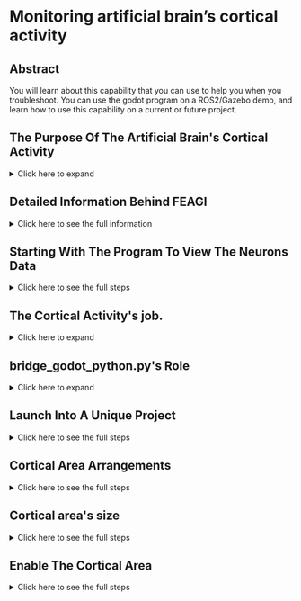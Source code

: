 # Monitoring artificial brain’s cortical activity
## Abstract
You will learn about this capability that you can use to help you when you troubleshoot. You can use the godot program on a ROS2/Gazebo demo, and learn how to use this capability on a current or future project.
 
## The Purpose Of The Artificial Brain's Cortical Activity
<details>
  <summary>Click here to expand</summary>

This capability was designed to show you all cortical events being activated. You will have access to a different cortical area where it will display all neurons being fired. Let's use our ROS2/Gazebo demo as an example to highlight this capability. Imagine if your robot is not acting normal like this gif:


![ros2wrong](_static/bug_example.gif)



 As you can see, the robot is acting weird in the demo. (See the tool on the right side).


Here is what we have implemented as components in those cortical areas. As you can see, there are three neurons firing in the IR_IPU cortical area. This is due to  the IR in Gazebo as can be seen by the black line. The gif above showing where the robot moved away as the IR_IPU cortical area disappeared. This is because the IR was detected no black line anymore.

Like this:

![IR](_static/IR_test.gif)

Or proximity data (such as ultrasonic sensor) like this:


![proximity](_static/ultrasonic_test.gif)


This capability was designed to show you all the cortical areas at once so that way you can troubleshoot easier. You can see the tools on Ignition Gazebo as I load each sensor one by one. Imagine if this robot would have more than 20 sensors at once. It would be very time consuming to have to load all the troubleshooting tools. With this capability, you can be able to load all the sensors, in real-time, at once. 







This is the proper way and as you can see, this tool shows you the difference in managing time. See the IR_IPU where the three neurons are firing non-stop as the robot follows the black line? This is the purpose of the troubleshooting tool.


![ros2right](_static/right_example.gif)


</details>

## Detailed Information Behind FEAGI
<details>
  <summary>Click here to see the full information</summary>

More detailed documentation is [here](https://github.com/feagi/feagi-core#readme)

The FEAGI will read the static_genome.py which is located in `src/evo/static_genome.py`. As the FEAGI reads the `block_boundaries`, `relative_coordinate` and `visualization`, it will focus on the cortical area a.k.a `block_boundaries` to develop and build the model of the cortical area and move this to the coordinate a.k.a `relative_coordinate`. Once it can see the visualization on, it would know you are using it on a component. Let's say, you used IR components on IR_IPU. 

This genome will display all the cortical areas, neurons, and information being used in a general robot. You may also add the genome as well which is explained in the Cortical Area Arrangements section.

</details>

## Starting With The Program To View The Neurons Data
<details>
  <summary>Click here to see the full steps</summary>

If you want to launch the godot in the container, you can do so by doing this:
```
1. Navigate to feagi-core/docker/
2. paste this in terminal: docker-compose -f docker-compose-godot.yml build --no-cache
3. Once this complete the build, paste this: docker-compose -f docker-compose-godot.yml build up
4. Open http://127.0.0.1:6080/ in your browser
```
It should look like this,

![demo](_static/display_godot.png)

Control list for the camera in container:
### Action   =   keys
Rotate left = 'A'
Rotate right = 'D'
Rotate upward = 'W'
Rotate backward = 'S'
Move to left = 'arrow left'
Move to right = 'arrow right'
Move to forward = 'arrow up'
Move to backward = 'arrow back'


If you want to do it on local machine, you can do so by doing this:
```
1. Navigate to feagi-core/third_party/godot/local_machine/
2. FEAGI_initalize.sh
```

If you want to do it without a script, you can do so by following these steps:
```
1. Start FEAGI
2. python3 bridge_godot_python.py
3. ./FEAGI_activity.x86_64
```

On local control for the camera using mouse to freelook and arrow keys as move. 



**Red voxels are done by FEAGI**

</details>

## The Cortical Activity's job.
<details>
  <summary>Click here to expand</summary>

The program is made by Godot. It's designed to illustrate the neurons firing in the cortical area and show what is done from the FEAGI. The purpose of this is to learn the system and easily troubleshoot the system. This will generate all the cortical areas being used and then it will show the firing neurons within the cortical area. Basically, FEAGI created the cortical area in 3d space and allowed Godot to translate every voxel which is translated as a neuron firing from the FEAGI to any robot. The cortical area, a blue block in this instance, will show you which cortical area is being used by FEAGI and have them display all the neurons firing inside the cortical area. 

FEAGI will display like this per one second which is known as a burst. 


![voxel](_static/cortical_with_neurons.gif)


 These bursts come from the burst engine. Just think of it as like a cyclical motor that fires regularly. Those neurons will be sent to all the cortical areas and those neurons will display which is belonged to a cortical area which means you are seeing the artificial brain's activity. 


The Godot's role is to read the genome and translate FEAGI into Godot. Red voxel is a neuron being fired.

</details>

## bridge_godot_python.py's Role
<details>
  <summary>Click here to expand</summary>
This is the bridge between FEAGI and Godot. Since Godot doesn't support ZMQ and doesn't run as Python. Godot runs on the GDnative. The solution was to communicate through the UDP. Python3 can do ZMQ and UDP and FEAGI is made entirely by Python3. Basically, this script fills the gaps and sends data to Godot as FEAGI sends a burst of data in real-time. 

</details>

## Launch Into A Unique Project
<details>
  <summary>Click here to see the full steps</summary>

You probably have tried our freeenove smartcar demo in Gazebo using ROS2 and FEAGI. If you haven't seen it, here is the  [documentation](https://github.com/feagi/feagi-core/blob/develop/third_party/gazebo/smart_car/freenove_4wd_car_description/README.md).


**Container:**
```
1. Navigate to feagi-core/docker/
2. docker-compose -f docker-compose-feagi-ros-ign-VNC.yml build --no-cache
3. docker-compose -f docker-compose-feagi-ros-ign-VNC.yml up
4. Open this in your browser: 127.0.0.1:6080/
4. Open a new terminal.
5. Navigate to feagi-core/third_party/godot/
6. Type in the therminal: "python3 bridge_godot_python.py"
7. Open a new terminal again, then navigate to feagi-core/third_party/godot/
8. ./FEAGI_activity.x86_64
```

See how ROS2/Gazebo is being controlled by FEAGI as you can see FEAGI's neuron firing

![image](_static/ros_gazebo_godot.png)

</details>

## Cortical Area Arrangements
<details>
  <summary>Click here to see the full steps</summary>

FEAGI uses the Genome's relative coordinates to create a block's location and send the data on it. With the relative coordinate, you are able to lay out the cortical area. Here is from the same example I previously used,

![image](_static/full_cortical_areas.png)



Prior lay out looked like this:

![image](_static/previous1.png)

and 


![image](_static/previous2.png)


 Cortical area and neuron (red cubes) are on the coordination plane’s quadrant 1 only.

Picture reference: 

![plane_coordination](_static/plane_coordination.png)

And the cortical area arrangements like this

![plane copy](_static/coordination_on_godot.png)

To change the relative_coordinate:
```
1. Navigate to feagi-core/src/evo/static_genome.py
2. Search for "relative_coordinate".
3. Change the coordinate of x,y,z under the "relative_coordinate"
4. Save and launch FEAGI.
5. Launch FEAGI_initalize.sh
```

</details> 

## Cortical area's size

<details>
  <summary>Click here to see the full steps</summary>

You can change the cortical area's width, depth and height to match your needs. 

Here is how you change the W,D,H:
```
1. Navigate to feagi-core/src/evo/static_genome.py
2. Search for "block_boundaries" under the desire name of cortical area
3. Change the W,D,H respectively.
```

Here is the future reference

![static_genome](_static/static_genome.png)

</details>

## Enable The Cortical Area
<details>
  <summary>Click here to see the full steps</summary>
 Previously I had to enable proximity IPU to show the ultrasonic. This is done by navigating to `src/evo/static_genome.py`


Search the desire cortical area then add this

            "relative_coordinate": [
                x,
                 y,
                 z
            ],
            "visualization": True,


above the `"geometric_boundaries":`

Be sure to put `True` next to visualization so that way, it can tell FEAGI that you need it. The bridge will be able to read and illustrate the cortical area.

As for the relative_coordinate, you can put it somewhere you want it to be. 

![image](https://user-images.githubusercontent.com/65916520/145425693-d5ef2c1a-c9f2-4aed-8e70-bdcb879903d4.png)

</details>

